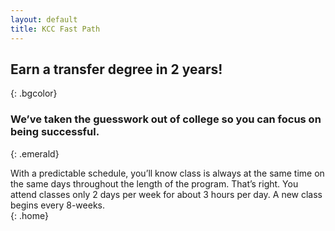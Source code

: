 ```yaml
---
layout: default
title: KCC Fast Path
---
```

## Earn&#160;a&#160;transfer&#160;degree in&#160;2&#160;years! <br />
{: .bgcolor}

### We’ve taken the guesswork out of college so you can focus on being successful. <br />
{: .emerald}

With a predictable schedule, you’ll know class is always at the same time on the same days throughout the length of the program. That’s right. You attend classes only 2 days per week for about 3 hours per day. A new class begins every 8-weeks. <br />
{: .home}
